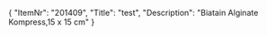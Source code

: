 {
  "ItemNr": "201409",
  "Title": "test",
  "Description": "Biatain Alginate Kompress,15 x 15 cm"
}